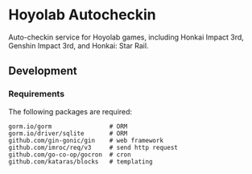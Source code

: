 Hoyolab Autocheckin
=====================

Auto-checkin service for Hoyolab games, including Honkai Impact 3rd, Genshin Impact 3rd, and Honkai: Star Rail.



## Development


### Requirements

The following packages are required:

```
gorm.io/gorm                # ORM
gorm.io/driver/sqlite       # ORM
github.com/gin-gonic/gin    # web framework
github.com/imroc/req/v3     # send http request
github.com/go-co-op/gocron  # cron
github.com/kataras/blocks   # templating
```

